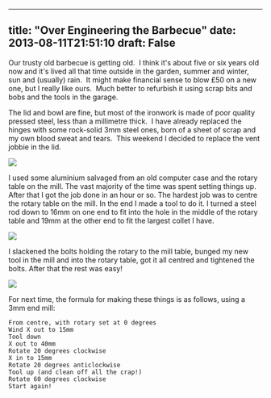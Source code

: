 
---
title: "Over Engineering the Barbecue"
date: 2013-08-11T21:51:10
draft: False
---

Our trusty old barbecue is getting old.  I think it's about five or six years old now and it's lived all that time outside in the garden, summer and winter, sun and (usually) rain.  It might make financial sense to blow £50 on a new one, but I really like ours.  Much better to refurbish it using scrap bits and bobs and the tools in the garage.

The lid and bowl are fine, but most of the ironwork is made of poor quality pressed steel, less than a millimetre thick.  I have already replaced the hinges with some rock-solid 3mm steel ones, born of a sheet of scrap and my own blood sweat and tears.  This weekend I decided to replace the vent jobbie in the lid.

<a href="http://logicalgenetics.com/wp-content/uploads/2013/08/2013-08-11-21.55.19.jpg"><img src="http://logicalgenetics.com/wp-content/uploads/2013/08/2013-08-11-21.55.19.jpg"/></a>

I used some aluminium salvaged from an old computer case and the rotary table on the mill. The vast majority of the time was spent setting things up. After that I got the job done in an hour or so. The hardest job was to centre the rotary table on the mill. In the end I made a tool to do it. I turned a steel rod down to 16mm on one end to fit into the hole in the middle of the rotary table and 19mm at the other end to fit the largest collet I have.

<a href="http://logicalgenetics.com/wp-content/uploads/2013/08/2013-08-10-21.56.14.jpg"><img src="http://logicalgenetics.com/wp-content/uploads/2013/08/2013-08-10-21.56.14.jpg"/></a>

I slackened the bolts holding the rotary to the mill table, bunged my new tool in the mill and into the rotary table, got it all centred and tightened the bolts.  After that the rest was easy!

<a href="http://logicalgenetics.com/wp-content/uploads/2013/08/2013-08-10-21.54.38.jpg"><img src="http://logicalgenetics.com/wp-content/uploads/2013/08/2013-08-10-21.54.38.jpg"/></a>

For next time, the formula for making these things is as follows, using a 3mm end mill:
```
From centre, with rotary set at 0 degrees
Wind X out to 15mm
Tool down
X out to 40mm
Rotate 20 degrees clockwise
X in to 15mm
Rotate 20 degrees anticlockwise
Tool up (and clean off all the crap!)
Rotate 60 degrees clockwise
Start again!
```
